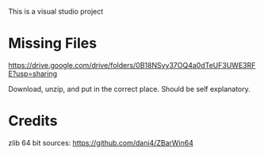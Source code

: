 This is a visual studio project

# Missing Files
https://drive.google.com/drive/folders/0B18NSvy37OQ4a0dTeUF3UWE3RFE?usp=sharing

Download, unzip, and put in the correct place. Should be self explanatory.

# Credits
zlib 64 bit sources: https://github.com/dani4/ZBarWin64 
